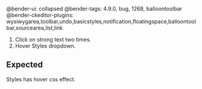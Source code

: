 @bender-ui: collapsed
@bender-tags: 4.9.0, bug, 1268, balloontoolbar
@bender-ckeditor-plugins: wysiwygarea,toolbar,undo,basicstyles,notification,floatingspace,balloontoolbar,sourcearea,list,link

1. Click on strong text two times.
1. Hover Styles dropdown.

## Expected
Styles has hover css effect.
